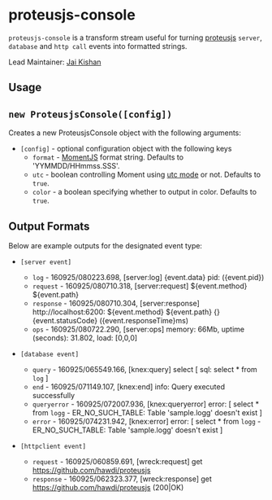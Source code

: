 # proteusjs-console

`proteusjs-console` is a transform stream useful for turning [proteusjs](https://github.com/hawdi/proteusjs) `server`, `database` and `http call` events into formatted strings.

Lead Maintainer: [Jai Kishan](https://github.com/geekjai)

## Usage

## `new ProteusjsConsole([config])`
Creates a new ProteusjsConsole object with the following arguments:

- `[config]` - optional configuration object with the following keys
	- `format` - [MomentJS](http://momentjs.com/docs/#/displaying/format/) format string. Defaults to 'YYMMDD/HHmmss.SSS'.
	- `utc` - boolean controlling Moment using [utc mode](http://momentjs.com/docs/#/parsing/utc/) or not. Defaults to `true`.
	- `color` - a boolean specifying whether to output in color. Defaults to `true`.

## Output Formats
Below are example outputs for the designated event type:

- `[server event]`
	- `log` - 160925/080223.698, [server:log] {event.data} pid: ({event.pid})
	- `request` - 160925/080710.318, [server:request] ${event.method} ${event.path}
	- `response` - 160925/080710.304, [server:response] http://localhost:6200: ${event.method} ${event.path} {} {event.statusCode} ({event.responseTime}ms)
	- `ops` - 160925/080722.290, [server:ops] memory: 66Mb, uptime (seconds): 31.802, load: [0,0,0]

- `[database event]`
	- `query` - 160925/065549.166, [knex:query] select [ sql: select * from `log` ]
	- `end`	-	160925/071149.107, [knex:end] info: Query executed successfully
	- `queryerror` - 160925/072007.936, [knex:queryerror] error: [ select * from `logg` - ER_NO_SUCH_TABLE: Table 'sample.logg' doesn't exist ]
	- `error`	- 160925/074231.942, [knex:error] error: [ select * from `logg` - ER_NO_SUCH_TABLE: Table 'sample.logg' doesn't exist ]

- `[httpclient event]`
	- `request` - 160925/060859.691, [wreck:request] get https://github.com/hawdi/proteusjs
	- `response` - 160925/062323.377, [wreck:response] get https://github.com/hawdi/proteusjs (200|OK)
